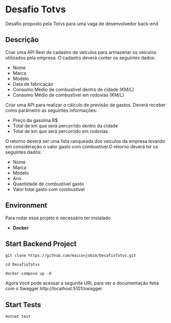 # Desafio Totvs

Desafio proposto pela Totvs para uma vaga de desenvolvedor back-end

## Descrição

Criar uma API Rest de cadastro de veículos para armazenar os veículos utilizados pela
empresa. O cadastro deverá conter os seguintes dados:
- Nome
- Marca
- Modelo
- Data de fabricação
- Consumo Médio de combustível dentro de cidade (KM/L)
- Consumo Médio de combustível em rodovias (KM/L)

Criar uma API para realizar o cálculo de previsão de gastos.
Deverá receber como parâmetro as seguintes informações:

- Preço da gasolina R$
- Total de km que será percorrido dentro da cidade
- Total de km que será percorrido em rodovias

O retorno deverá ser uma lista ranqueada dos veículos da empresa levando em
consideração o valor gasto com combustível.O retorno deverá ter os seguintes dados:

- Nome
- Marca
- Modelo
- Ano
- Quantidade de combustível gasto
- Valor total gasto com combustível
## Environment

Para rodar esse projeto é necessário ter instalado

- **Docker**


## Start Backend Project

```
git clone https://github.com/maiconjobim/DesafioTotvs.git

cd DesafioTotvs

docker-compose up -d
```
Agora você pode acessar a segunite URL para ver a documentação feita com o Swagger
  http://localhost:5101/swagger

## Start Tests 
```
dotnet test
```